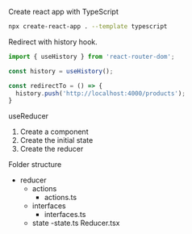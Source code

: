 Create react app with TypeScript
```bash
npx create-react-app . --template typescript
```

Redirect with history hook.
```javascript
import { useHistory } from 'react-router-dom';

const history = useHistory();

const redirectTo = () => {
  history.push('http://localhost:4000/products');
}
```

useReducer
1. Create a component
2. Create the initial state
3. Create the reducer

Folder structure
- reducer
  - actions
    - actions.ts
  - interfaces
    - interfaces.ts
  - state
    -state.ts
  Reducer.tsx